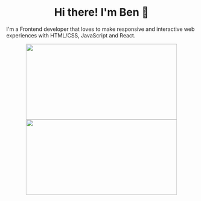 <h1 align="center">Hi there! I'm Ben 👋 </h1>

I'm a Frontend developer that loves to make responsive and interactive web experiences with HTML/CSS, JavaScript and React.

<div align="center">
  <img src="http://github-readme-streak-stats.herokuapp.com?user=chonginator&theme=cobalt&background=0D1116&ring=4B8FDA&fire=4B8FDA&currStreakLabel=4B8FDA" width="400px" height="200px"/>
  <img src="https://github-readme-stats.vercel.app/api/top-langs/?username=chonginator&hide=html" width="400px" height="200px"/>
</div>
<!--
**chonginator/chonginator** is a ✨ _special_ ✨ repository because its `README.md` (this file) appears on your GitHub profile.

Here are some ideas to get you started:

- 🔭 I’m currently working on [The Frontend Developer Career Path by Scrimba](https://scrimba.com/learn/frontend)
- 🌱 I’m currently learning CSS
- 📫 How to reach me: 
- ⚡ Fun fact: ...
-->
